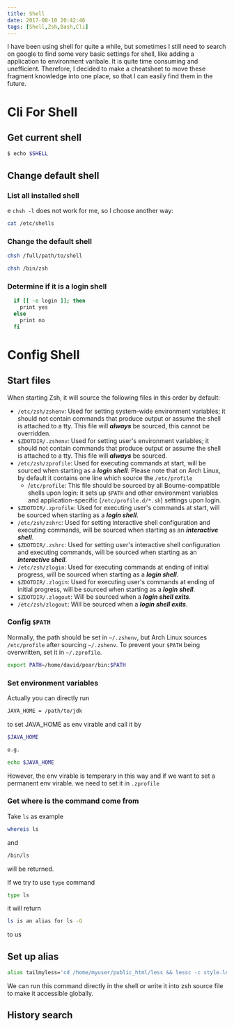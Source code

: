 ```yaml
---
title: Shell
date: 2017-08-10 20:42:46
tags: [Shell,Zsh,Bash,Cli]
---
```



I have been using shell for quite a while, but sometimes I still need to search on google to find some very basic settings for shell, like adding a application to environment varibale. It is quite time consuming and unefficient. Therefore, I decided to make a cheatsheet to move these fragment knowledge into one place,  so that I can easily find them in the future.

# Cli For Shell

## Get current shell

```bash
$ echo $SHELL
```
<!-- more -->
## Change default shell

### List all installed shell
e
`chsh -l` does not work for me, so I choose another way:

```bash
cat /etc/shells
```

### Change the default shell

```bash
chsh /full/path/to/shell

chsh /bin/zsh
```

### Determine if it is a login shell

```bash
  if [[ -o login ]]; then
    print yes
  else
    print no
  fi
```

# Config Shell

## Start files

When starting Zsh, it will source the following files in this order by default:

* `/etc/zsh/zshenv`: Used for setting system-wide environment variables; it should not contain commands that produce output or assume the shell is attached to a tty. This file will ***always*** be sourced, this cannot be overridden.
* `$ZDOTDIR/.zshenv`: Used for setting user's environment variables; it should not contain commands that produce output or assume the shell is attached to a tty. This file will ***always*** be sourced.
* `/etc/zsh/zprofile`: Used for executing commands at start, will be sourced when starting as a ***login shell***. Please note that on Arch Linux, by default it contains one line which source the `/etc/profile`
	* /`etc/profile`: This file should be sourced by all Bourne-compatible shells upon login: it sets up `$PATH` and other environment variables and application-specific (`/etc/profile.d/*.sh`) settings upon login.
* `$ZDOTDIR/.zprofile`: Used for executing user's commands at start, will be sourced when starting as a ***login shell***.
* `/etc/zsh/zshrc`: Used for setting interactive shell configuration and executing commands, will be sourced when starting as an ***interactive shell***.
* `$ZDOTDIR/.zshrc`: Used for setting user's interactive shell configuration and executing commands, will be sourced when starting as an ***interactive shell***.
* `/etc/zsh/zlogin`: Used for executing commands at ending of initial progress, will be sourced when starting as a ***login shell***.
* `$ZDOTDIR/.zlogin`: Used for executing user's commands at ending of initial progress, will be sourced when starting as a ***login shell***.
* `$ZDOTDIR/.zlogout`: Will be sourced when a ***login shell exits***.
* `/etc/zsh/zlogout`: Will be sourced when a ***login shell exits***.

### Config `$PATH `

Normally, the path should be set in `~/.zshenv`, but Arch Linux sources `/etc/profile` after sourcing `~/.zshenv`.
To prevent your `$PATH` being overwritten, set it in `~/.zprofile`.

```bash
export PATH=/home/david/pear/bin:$PATH
```

### Set environment variables

Actually you can directly run 

```bash
JAVA_HOME = /path/to/jdk
```
to set JAVA_HOME as env virable and call it by

```bash
$JAVA_HOME

e.g. 

echo $JAVA_HOME
```

However, the env virable is temperary in this way and if we want to set a permanent env virable. we need to set it in `.zprofile`

### Get where is the command come from

Take `ls` as example

```bash
whereis ls
```

and 

```bash
/bin/ls
```

will be returned.

If we try to use `type` command

```bash
type ls
```

it will return 

```bash
ls is an alias for ls -G
```

to us

## Set up alias

```bash
alias tailmyless='cd /home/myuser/public_html/less && lessc -c style.less > ../style.css && cd ../ && tail style.css'
```

We can run this command directly in the shell or write it into zsh source file to make it accessible globally.

## History search